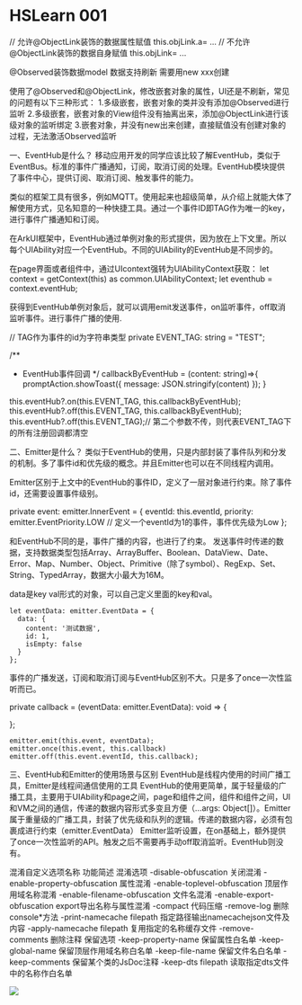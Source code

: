 # HSLearn 001

// 允许@ObjectLink装饰的数据属性赋值
this.objLink.a= ...
// 不允许@ObjectLink装饰的数据自身赋值
this.objLink= ...

@Observed装饰数据model
数据支持刷新 需要用new xxx创建

使用了@Observed和@ObjectLink，修改嵌套对象的属性，UI还是不刷新，常见的问题有以下三种形式：
1.多级嵌套，嵌套对象的类并没有添加@Observed进行监听
2.多级嵌套，嵌套对象的View组件没有抽离出来，添加@ObjectLink进行该级对象的监听绑定
3.嵌套对象，并没有new出来创建，直接赋值没有创建对象的过程，无法激活Observed监听


一、EventHub是什么？
移动应用开发的同学应该比较了解EventHub，类似于EventBus。标准的事件广播通知，订阅，取消订阅的处理。EventHub模块提供了事件中心，提供订阅、取消订阅、触发事件的能力。

类似的框架工具有很多，例如MQTT。使用起来也超级简单，从介绍上就能大体了解使用方式，见名知意的一种快捷工具。通过一个事件ID即TAG作为唯一的key，进行事件广播通知和订阅。

在ArkUI框架中，EventHub通过单例对象的形式提供，因为放在上下文里。所以每个UIAbility对应一个EventHub。不同的UIAbility的EventHub是不同步的。


在page界面或者组件中，通过UIcontext强转为UIAbilityContext获取：
let context = getContext(this) as common.UIAbilityContext;
let eventhub = context.eventHub;

获得到EventHub单例对象后，就可以调用emit发送事件，on监听事件，off取消监听事件。进行事件广播的使用.

// TAG作为事件的id为字符串类型
private EVENT_TAG: string = "TEST";

/**
* EventHub事件回调
  */
  callbackByEventHub = (content: string)=>{
  promptAction.showToast({
  message: JSON.stringify(content)
  });
  }

this.eventHub?.on(this.EVENT_TAG, this.callbackByEventHub); this.eventHub?.off(this.EVENT_TAG, this.callbackByEventHub);
this.eventHub?.off(this.EVENT_TAG);// 第二个参数不传，则代表EVENT_TAG下的所有注册回调都清空


二、Emitter是什么？
类似于EventHub的使用，只是内部封装了事件队列和分发的机制。多了事件id和优先级的概念。并且Emitter也可以在不同线程内调用。

Emitter区别于上文中的EventHub的事件ID，定义了一层对象进行约束。除了事件id，还需要设置事件级别。

private event: emitter.InnerEvent = {
eventId: this.eventId,
priority: emitter.EventPriority.LOW   // 定义一个eventId为1的事件，事件优先级为Low
};

和EventHub不同的是，事件广播的内容，也进行了约束。 发送事件时传递的数据，支持数据类型包括Array、ArrayBuffer、Boolean、DataView、Date、Error、Map、Number、Object、Primitive（除了symbol）、RegExp、Set、String、TypedArray，数据大小最大为16M。

data是key val形式的对象，可以自己定义里面的key和val。

    let eventData: emitter.EventData = {
      data: {
        content: '测试数据',
        id: 1,
        isEmpty: false
      }
    };

事件的广播发送，订阅和取消订阅与EventHub区别不大。只是多了once一次性监听而已。

private callback = (eventData: emitter.EventData): void => {

};

    emitter.emit(this.event, eventData);
    emitter.once(this.event, this.callback)
    emitter.off(this.event.eventId, this.callback);


三、EventHub和Emitter的使用场景与区别
EventHub是线程内使用的时间广播工具，Emitter是线程间通信使用的工具
EventHub的使用更简单，属于轻量级的广播工具，主要用于UIAbility和page之间，page和组件之间，组件和组件之间，UI和VM之间的通信，传递的数据内容形式多变且方便（…args: Object[]）。Emitter属于重量级的广播工具，封装了优先级和队列的逻辑。传递的数据内容，必须有包裹成进行约束（emitter.EventData）
Emitter监听设置，在on基础上，额外提供了once一次性监听的API。触发之后不需要再手动off取消监听。EventHub则没有。

混淆自定义选项名称
功能简述
混淆选项
-disable-obfuscation 关闭混淆
-enable-property-obfuscation 属性混淆
-enable-toplevel-obfuscation 顶层作用域名称混淆
-enable-filename-obfuscation 文件名混淆
-enable-export-obfuscation export导出名称与属性混淆
-compact 代码压缩
-remove-log 删除console*方法
-print-namecache filepath 指定路径输出namecachejson文件及内容
-apply-namecache filepath 复用指定的名称缓存文件
-remove-comments 删除注释
保留选项
-keep-property-name 保留属性白名单
-keep-global-name 保留顶层作用域名称白名单
-keep-file-name 保留文件名白名单
-keep-comments 保留某个类的JsDoc注释
-keep-dts filepath 读取指定dts文件中的名称作白名单

![](/Users/oudongdong/Downloads/be9edae4773d4bafbcf10ff8e81dccb8.png)